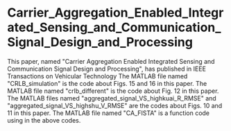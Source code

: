 # Carrier_Aggregation_Enabled_Integrated_Sensing_and_Communication_Signal_Design_and_Processing
This paper, named "Carrier Aggregation Enabled Integrated Sensing and Communication Signal Design and Processing", has published in IEEE Transactions on Vehicular Technology
The MATLAB file named "CRLB_simulation" is the code about Figs. 15 and 16 in this paper.
The MATLAB file named "crlb_different" is the code about Fig. 12 in this paper.
The MATLAB files named "aggregated_signal_VS_highkuai_R_RMSE" and "aggregated_signal_VS_highshu_V_RMSE" are the codes about Figs. 10 and 11 in this paper.
The MATLAB file named "CA_FISTA" is a function code using in the above codes.
